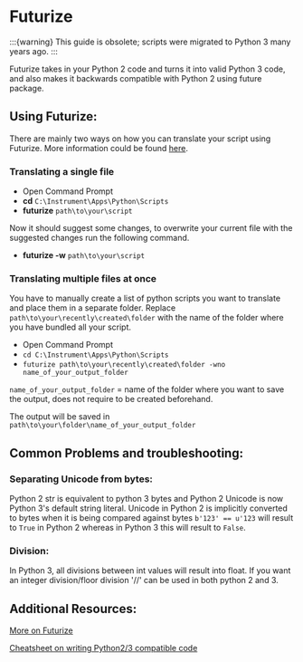 # Futurize

:::{warning}
This guide is obsolete; scripts were migrated to Python 3 many years ago.
:::

Futurize takes in your Python 2 code and turns it into valid Python 3 code, and also makes it backwards compatible with Python 2 using future package.

## Using Futurize:
There are mainly two ways on how you can translate your script using Futurize. More information could be found [here](http://python-future.org/futurize_cheatsheet.html).

### Translating a single file
* Open Command Prompt
* **cd** `C:\Instrument\Apps\Python\Scripts`
* **futurize** `path\to\your\script`

Now it should suggest some changes, to overwrite your current file with the suggested changes run the following command.

* **futurize -w** `path\to\your\script`


### Translating multiple files at once
You have to manually create a list of python scripts you want to translate and place them in a separate folder. Replace `path\to\your\recently\created\folder` with the name of the folder where you have bundled all your script.

* Open Command Prompt
* `cd C:\Instrument\Apps\Python\Scripts`
* `futurize path\to\your\recently\created\folder -wno name_of_your_output_folder`

`name_of_your_output_folder` = name of the folder where you want to save the output, does not require to be created beforehand.

The output will be saved in `path\to\your\folder\name_of_your_output_folder`

## Common Problems and troubleshooting:

### Separating Unicode from bytes:
Python 2 str is equivalent to python 3 bytes and Python 2 Unicode is now Python 3's default string literal. Unicode in Python 2 is implicitly converted to bytes when it is being compared against bytes `b'123' == u'123` will result to `True` in Python 2 whereas in Python 3 this will result to `False`. 

### Division:
In Python 3, all divisions between int values will result into float. If you want an integer division/floor division '//' can be used in both python 2 and 3.

## Additional Resources:
[More on Futurize](https://python-future.org/futurize.html)

[Cheatsheet on writing Python2/3 compatible code](https://python-future.org/compatible_idioms.html)